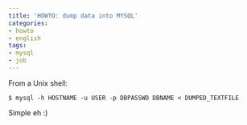 ```yaml
---
title: 'HOWTO: dump data into MYSQL'
categories:
- howto
- english
tags:
- mysql
- job
---
```

From a Unix shell:

```
$ mysql -h HOSTNAME -u USER -p DBPASSWD DBNAME < DUMPED_TEXTFILE
```

Simple eh :)

